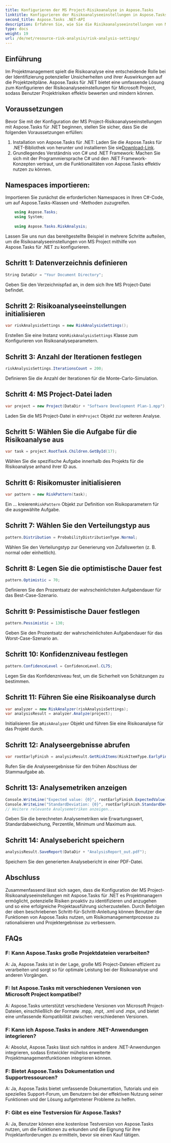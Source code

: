 ```yaml
---
title: Konfigurieren der MS Project-Risikoanalyse in Aspose.Tasks
linktitle: Konfigurieren der Risikoanalyseeinstellungen in Aspose.Tasks
second_title: Aspose.Tasks .NET-API
description: Erfahren Sie, wie Sie die Risikoanalyseeinstellungen von MS Project mit Aspose.Tasks für .NET konfigurieren. Verbessern Sie die Effizienz des Projektmanagements mit fortschrittlichen Risikobewertungstechniken.
type: docs
weight: 19
url: /de/net/resource-risk-analysis/risk-analysis-settings/
---
```

## Einführung
Im Projektmanagement spielt die Risikoanalyse eine entscheidende Rolle bei der Identifizierung potenzieller Unsicherheiten und ihrer Auswirkungen auf die Projektzeitpläne. Aspose.Tasks für .NET bietet eine umfassende Lösung zum Konfigurieren der Risikoanalyseeinstellungen für Microsoft Project, sodass Benutzer Projektrisiken effektiv bewerten und mindern können.
## Voraussetzungen

Bevor Sie mit der Konfiguration der MS Project-Risikoanalyseeinstellungen mit Aspose.Tasks für .NET beginnen, stellen Sie sicher, dass Sie die folgenden Voraussetzungen erfüllen:
1.  Installation von Aspose.Tasks für .NET: Laden Sie die Aspose.Tasks für .NET-Bibliothek von herunter und installieren Sie sie[Download-Link](https://releases.aspose.com/tasks/net/).
2. Grundlegendes Verständnis von C# und .NET Framework: Machen Sie sich mit der Programmiersprache C# und den .NET Framework-Konzepten vertraut, um die Funktionalitäten von Aspose.Tasks effektiv nutzen zu können.

## Namespaces importieren:
Importieren Sie zunächst die erforderlichen Namespaces in Ihren C#-Code, um auf Aspose.Tasks-Klassen und -Methoden zuzugreifen.
```csharp
    using Aspose.Tasks;
    using System;
    
    using Aspose.Tasks.RiskAnalysis;
```

Lassen Sie uns nun das bereitgestellte Beispiel in mehrere Schritte aufteilen, um die Risikoanalyseeinstellungen von MS Project mithilfe von Aspose.Tasks für .NET zu konfigurieren.
## Schritt 1: Datenverzeichnis definieren
```csharp
String DataDir = "Your Document Directory";
```
Geben Sie den Verzeichnispfad an, in dem sich Ihre MS Project-Datei befindet.
## Schritt 2: Risikoanalyseeinstellungen initialisieren
```csharp
var riskAnalysisSettings = new RiskAnalysisSettings();
```
 Erstellen Sie eine Instanz von`RiskAnalysisSettings` Klasse zum Konfigurieren von Risikoanalyseparametern.
## Schritt 3: Anzahl der Iterationen festlegen
```csharp
riskAnalysisSettings.IterationsCount = 200;
```
Definieren Sie die Anzahl der Iterationen für die Monte-Carlo-Simulation.
## Schritt 4: MS Project-Datei laden
```csharp
var project = new Project(DataDir + "Software Development Plan-1.mpp");
```
 Laden Sie die MS Project-Datei in ein`Project` Objekt zur weiteren Analyse.
## Schritt 5: Wählen Sie die Aufgabe für die Risikoanalyse aus
```csharp
var task = project.RootTask.Children.GetById(17);
```
Wählen Sie die spezifische Aufgabe innerhalb des Projekts für die Risikoanalyse anhand ihrer ID aus.
## Schritt 6: Risikomuster initialisieren
```csharp
var pattern = new RiskPattern(task);
```
 Ein ... kreieren`RiskPattern` Objekt zur Definition von Risikoparametern für die ausgewählte Aufgabe.
## Schritt 7: Wählen Sie den Verteilungstyp aus
```csharp
pattern.Distribution = ProbabilityDistributionType.Normal;
```
Wählen Sie den Verteilungstyp zur Generierung von Zufallswerten (z. B. normal oder einheitlich).
## Schritt 8: Legen Sie die optimistische Dauer fest
```csharp
pattern.Optimistic = 70;
```
Definieren Sie den Prozentsatz der wahrscheinlichsten Aufgabendauer für das Best-Case-Szenario.
## Schritt 9: Pessimistische Dauer festlegen
```csharp
pattern.Pessimistic = 130;
```
Geben Sie den Prozentsatz der wahrscheinlichsten Aufgabendauer für das Worst-Case-Szenario an.
## Schritt 10: Konfidenzniveau festlegen
```csharp
pattern.ConfidenceLevel = ConfidenceLevel.CL75;
```
Legen Sie das Konfidenzniveau fest, um die Sicherheit von Schätzungen zu bestimmen.
## Schritt 11: Führen Sie eine Risikoanalyse durch
```csharp
var analyzer = new RiskAnalyzer(riskAnalysisSettings);
var analysisResult = analyzer.Analyze(project);
```
 Initialisieren Sie a`RiskAnalyzer` Objekt und führen Sie eine Risikoanalyse für das Projekt durch.
## Schritt 12: Analyseergebnisse abrufen
```csharp
var rootEarlyFinish = analysisResult.GetRiskItems(RiskItemType.EarlyFinish).Get(project.RootTask);
```
Rufen Sie die Analyseergebnisse für den frühen Abschluss der Stammaufgabe ab.
## Schritt 13: Analysemetriken anzeigen
```csharp
Console.WriteLine("Expected value: {0}", rootEarlyFinish.ExpectedValue);
Console.WriteLine("StandardDeviation: {0}", rootEarlyFinish.StandardDeviation);
// Weitere relevante Analysemetriken anzeigen...
```
Geben Sie die berechneten Analysemetriken wie Erwartungswert, Standardabweichung, Perzentile, Minimum und Maximum aus.
## Schritt 14: Analysebericht speichern
```csharp
analysisResult.SaveReport(DataDir + "AnalysisReport_out.pdf");
```
Speichern Sie den generierten Analysebericht in einer PDF-Datei.

## Abschluss
Zusammenfassend lässt sich sagen, dass die Konfiguration der MS Project-Risikoanalyseeinstellungen mit Aspose.Tasks für .NET es Projektmanagern ermöglicht, potenzielle Risiken proaktiv zu identifizieren und anzugehen und so eine erfolgreiche Projektausführung sicherzustellen. Durch Befolgen der oben beschriebenen Schritt-für-Schritt-Anleitung können Benutzer die Funktionen von Aspose.Tasks nutzen, um Risikomanagementprozesse zu rationalisieren und Projektergebnisse zu verbessern.
## FAQs
### F: Kann Aspose.Tasks große Projektdateien verarbeiten?
A: Ja, Aspose.Tasks ist in der Lage, große MS Project-Dateien effizient zu verarbeiten und sorgt so für optimale Leistung bei der Risikoanalyse und anderen Vorgängen.
### F: Ist Aspose.Tasks mit verschiedenen Versionen von Microsoft Project kompatibel?
A: Aspose.Tasks unterstützt verschiedene Versionen von Microsoft Project-Dateien, einschließlich der Formate .mpp, .mpt, .xml und .mpx, und bietet eine umfassende Kompatibilität zwischen verschiedenen Versionen.
### F: Kann ich Aspose.Tasks in andere .NET-Anwendungen integrieren?
A: Absolut, Aspose.Tasks lässt sich nahtlos in andere .NET-Anwendungen integrieren, sodass Entwickler mühelos erweiterte Projektmanagementfunktionen integrieren können.
### F: Bietet Aspose.Tasks Dokumentation und Supportressourcen?
A: Ja, Aspose.Tasks bietet umfassende Dokumentation, Tutorials und ein spezielles Support-Forum, um Benutzern bei der effektiven Nutzung seiner Funktionen und der Lösung aufgetretener Probleme zu helfen.
### F: Gibt es eine Testversion für Aspose.Tasks?
A: Ja, Benutzer können eine kostenlose Testversion von Aspose.Tasks nutzen, um die Funktionen zu erkunden und die Eignung für ihre Projektanforderungen zu ermitteln, bevor sie einen Kauf tätigen.